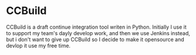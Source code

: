 # CCBuild
CCBuild is a draft continue integration tool writen in Python. Initially I use it to support my team's dayly develop work, and then we use Jenkins instead, but i don't want to give up CCBuild so I decide to make it opensource and devlop it use my free time.
